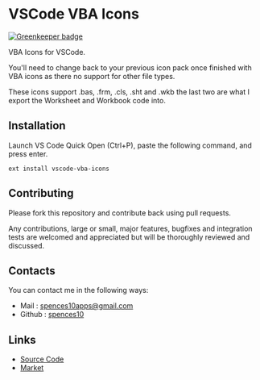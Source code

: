 # VSCode VBA Icons

[![Greenkeeper badge](https://badges.greenkeeper.io/spences10/vscode-vba-icons.svg)](https://greenkeeper.io/)

VBA Icons for VSCode.

You'll need to change back to your previous icon pack once finished with VBA icons as there no support for other file types.

These icons support .bas, .frm, .cls, .sht and .wkb the last two are what I export the Worksheet and Workbook code into.

## Installation
Launch VS Code Quick Open (Ctrl+P), paste the following command, and press enter.
```
ext install vscode-vba-icons
```

## Contributing
Please fork this repository and contribute back using pull requests.

Any contributions, large or small, major features, bugfixes and integration tests are welcomed and appreciated but will be thoroughly reviewed and discussed.

## Contacts
You can contact me in the following ways: 
- Mail : [spences10apps@gmail.com](mailto:spences10apps@gmail.com)
- Github : [spences10](https://github.com/spences10)

## Links
- [Source Code](https://github.com/spences10/vscode-vba-icons)
- [Market](https://marketplace.visualstudio.com/items/spences10.vscode-vba-icons)